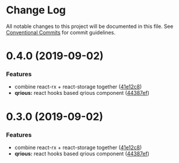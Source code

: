 # Change Log

All notable changes to this project will be documented in this file.
See [Conventional Commits](https://conventionalcommits.org) for commit guidelines.

# 0.4.0 (2019-09-02)


### Features

* combine react-rx + react-storage together ([41e12c8](https://github.com/rx-ts/react/commit/41e12c8))
* **qrious:** react hooks based qrious component ([44387ef](https://github.com/rx-ts/react/commit/44387ef))





# 0.3.0 (2019-09-02)

### Features

- combine react-rx + react-storage together ([41e12c8](https://github.com/rx-ts/react/commit/41e12c8))
- **qrious:** react hooks based qrious component ([44387ef](https://github.com/rx-ts/react/commit/44387ef))

